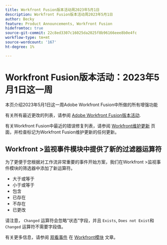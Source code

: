 ```yaml
---
title: Workfront Fusion版本活动周2023年5月1日
description: Workfront Fusion版本活动周2023年5月1日
author: Becky
feature: Product Announcements, Workfront Fusion
hidefromtoc: true
source-git-commit: 22c8ed3307c16025da2025f8b96166eee8b0e4fc
workflow-type: tm+mt
source-wordcount: '167'
ht-degree: 1%

---
```


# Workfront Fusion版本活动：2023年5月1日这一周

本页介绍2023年5月1日这一周Adobe Workfront Fusion中所做的所有增强功能

有关所有最近更改的列表，请参阅 [Adobe Workfront Fusion版本活动](../../../product-announcements/product-releases/fusion-release-activity/fusion-release-activity.md).

有关Workfront Fusion中最近的错误修复列表，请参阅 [Workfront维护更新](https://experienceleague.adobe.com/docs/workfront-known-issues/releases/current-updates.html) 页面，并检查标记为Workfront Fusion维护更新的任何更新。

## Workfront >监视事件模块中提供了新的过滤器运算符

为了更便于您根据对工作流非常重要的事件开始方案，我们在Workfront >监视事件模块的筛选器中添加了新运算符。

* 大于或等于
* 小于或等于
* 包含
* 已存在
* 不存在
* 已更改

请注意， `Changed` 运算符会忽略“状态”字段，并且 `Exists`, `Does not Exist`和 `Changed` 运算符不需要字段值。

有关更多信息，请参阅 [观看事件](/help/quicksilver/workfront-fusion/apps-and-their-modules/workfront-modules.md#watch-events) 在 [Workfront模块](/help/quicksilver/workfront-fusion/apps-and-their-modules/workfront-modules.md) 文章。
